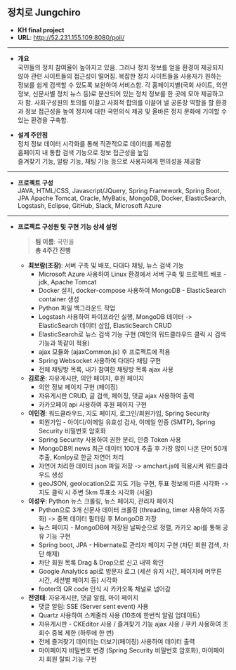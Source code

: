 ## 정치로 Jungchiro  
* **KH final project**  
* **URL**: http://52.231.155.109:8080/poli/  
---
* **개요**   
국민들의 정치 참여율이 높아지고 있음. 그러나 정치 정보를 얻을 환경이 제공되지 않아 관련 사이트들의 접근성이 떨어짐. 복잡한 정치 사이트들을 사용자가 원하는 정보를 쉽게 검색할 수 있도록 보완하여 서비스함. 각 홈페이지별(국회 사이트, 의안 정보, 신문사별 정치 뉴스 등)로 분산되어 있는 정치 정보를 한 곳에 모아 제공하고자 함. 사회구성원의 토의를 이끌고 사회적 합의를 이끌어 낼 공론장 역할을 할 환경과 정보 접근성을 높여 정치에 대한 국민의식 제공 및 올바른 정치 문화에 기여할 수 있는 환경을 구축함.   
   
   
* **설계 주안점**   
정치 정보 데이터 시각화를 통해 직관적으로 데이터를 제공함   
홈페이지 내 통합 검색 기능으로 정보 접근성을 높임   
즐겨찾기 기능, 알람 기능, 채팅 기능 등으로 사용자에게 편의성을 제공함   
---
* **프로젝트 구성**   
JAVA, HTML/CSS, Javascript/JQuery, Spring Framework, Spring Boot, JPA
Apache Tomcat, Oracle, MyBatis, MongoDB, Docker, ElasticSearch, Logstash, Eclipse, GitHub, Slack, Microsoft Azure
---
* **프로젝트 구성원 및 구현 기능 상세 설명**

  > **팀 이름**: 국민을  
  > **총 4주간 진행**  
   * **최보람(조장)**: 서버 구축 및 배포, 다대다 채팅, 뉴스 검색 기능   
     * Microsoft Azure 사용하여 Linux 환경에서 서버 구축 및 프로젝트 배포 - jdk, Apache Tomcat  
     * Docker 설치, docker-compose 사용하여 MongoDB - ElasticSearch container 생성  
     * Python 파일 백그라운드 작업  
     * Logstash 사용하여 파이프라인 실행, MongoDB 데이터 -> ElasticSearch 데이터 삽입, ElasticSearch CRUD  
     * ElasticSearch로 뉴스 검색 기능 구현 (메인의 워드클라우드 클릭 시 검색 기능과 똑같이 적용)  
     * ajax 모듈화 (ajaxCommon.js) 후 프로젝트에 적용
     * Spring Websocket 사용하여 다대다 채팅 구현
     * 전체 채팅방 목록, 내가 참여한 채팅방 목록 ajax 사용
   * **김로운**: 자유게시판, 의안 페이지, 후원 페이지  
     * 의안 정보 페이지 구현 (페이징)
     * 자유게시판 CRUD, 글 검색, 페이징, 댓글 ajax 사용하여 출력
     * 카카오페이 api 사용하여 후원 페이지 구현
   * **이민경**: 워드클라우드, 지도 페이지, 로그인/회원가입, Spring Security
     * 회원가입 - 아이디/이메일 유효성 검사, 이메일 인증 (SMTP), Spring Security 비밀번호 암호화
     * Spring Security 사용하여 권한 분리, 인증 Token 사용
     * MongoDB의 news 최근 데이터 100개 추출 후 가장 많이 나온 단어 50개 추출, Konlpy로 한글 자연어 처리
     * 자연어 처리한 데이터 json 파일 저장 -> amchart.js에 적용시켜 워드클라우드 생성
     * geoJSON, geolocation으로 지도 기능 구현, 투표 정보에 따른 시각화 -> 지도 클릭 시 주변 5km 투표소 시각화 (서울)
   * **이성우**: Python 뉴스 크롤링, 뉴스 페이지, 관리자 페이지  
     * Python으로 3개 신문사 데이터 크롤링 (threading, timer 사용하여 자동화) -> 중복 데이터 필터링 후 MongoDB 저장
     * 뉴스 페이지 - MongoDB에 저장된 날짜순으로 정렬, 카카오 api를 통해 공유 기능 구현
     * Spring boot, JPA - Hibernate로 관리자 페이지 구현 (차단 회원 검색, 차단 해제)
     * 차단 회원 목록 Drag & Drop으로 신고 내역 확인
     * Google Analytics api로 방문자 로그 (세션 유지 시간, 페이지에 머무른 시간, 세션별 페이지 등) 시각화
     * footer의 QR code 인식 시 카카오톡 채널로 넘어감
   * **전영태**: 자유게시판, 댓글 알림, 마이 페이지  
     * 댓글 알림: SSE (Server sent event) 사용
     * Quartz 사용하여 스케줄러 사용 (10초에 한번씩 알림 업데이트)
     * 자유게시판 - CKEditor 사용 / 즐겨찾기 기능 ajax 사용 / 쿠키 사용하여 조회수 중복 제한 (하루에 한 번)
     * 전체 즐겨찾기 데이터는 더보기(페이징) 사용하여 데이터 출력
     * 마이페이지 비밀번호 변경 (Spring Security 비밀번호 암호화), 마이페이지 회원 탈퇴 기능 구현
